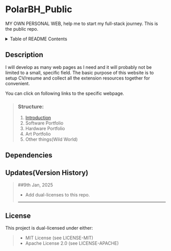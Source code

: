 # PolarBH_Public
MY OWN PERSONAL WEB, help me to start my full-stack journey.
This is the public repo.

<!-- TABLE OF README CONTENTS -->
<details>
  <summary>Table of README Contents</summary>
  <ol>
    <li><a href="#description">About This Project</a>
    <li><a href="#dependencies">The tool I use</a></li>
    <li><a href="#updatesversion-history">Update records</a></li>
    <li><a href="#license">License(s)</a></li>
    <li><a href="#contributing">Contributing</a></li>
    <li><a href="#acknowledgments">Acknowledgments</a></li>
  </ol>
</details>

## Description
I will develop as many web pages as I need and it will probably not be limited to a small, specific field. The basic purpose of this website is to setup CV/resume and collect all the extension resources together for convenient.

You can click on following links to the specific webpage.
> ### Structure:
> 1. <a href="#description">Introduction</a>
> 2. Software Portfolio
> 3. Hardware Portfolio
> 4. Art Portfolio
> 5. Other things(Wild World)


## Dependencies


## Updates(Version History)
>##9th Jan, 2025
>- Add dual-licenses to this repo.
>---------------


## License
This project is dual-licensed under either:
>- MIT License (see LICENSE-MIT)
>- Apache License 2.0 (see LICENSE-APACHE)
